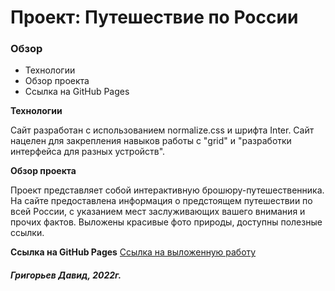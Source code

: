 # Проект: Путешествие по России

### Обзор
* Технологии
* Обзор проекта
* Ссылка на GitHub Pages

**Технологии**

Сайт разработан с использованием normalize.css и шрифта Inter.
Сайт нацелен для закрепления навыков работы с "grid" и "разработки интерфейса для разных устройств".

**Обзор проекта**

Проект представляет собой интерактивную брошюру-путешественника. На сайте предоставлена информация о предстоящем путешествии
по всей России, с указанием мест заслуживающих вашего внимания и прочих фактов.
Выложены красивые фото природы, доступны полезные ссылки.

**Ссылка на GitHub Pages**
[Ссылка на выложенную работу](https://david-arcanone.github.io/russian-travel-bootcamp/index.html)


#### *Григорьев Давид, 2022г.*
